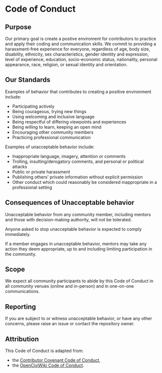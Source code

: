 # Code of Conduct

## Purpose

Our primary goal is create a postive enviroment for contributors to practice
and apply their coding and communication skills. We commit to providing
a harassment-free experience for everyone, regardless of age, body
size, disability, ethnicity, sex characteristics, gender identity and expression,
level of experience, education, socio-economic status, nationality, personal
appearance, race, religion, or sexual identity and orientation.

## Our Standards

Examples of behavior that contributes to creating a positive environment
include:

- Participating actively
- Being courageous, trying new things
- Using welcoming and inclusive language
- Being respectful of differing viewpoints and experiences
- Being willing to learn, keeping an open mind
- Encouraging other community members
- Practicing professional communication

Examples of unacceptable behavior include:

- Inappropriate language, imagery, attention or comments
- Trolling, insulting/derogatory comments, and personal or political attacks
- Public or private harassment
- Publishing others' private information without explicit permission
- Other conduct which could reasonably be considered inappropriate in a professional setting

## Consequences of Unacceptable behavior

Unacceptable behavior from any community member, including mentors and
those with decision-making authority, will not be tolerated.

Anyone asked to stop unacceptable behavior is expected to comply immediately.

If a member engages in unacceptable behavior,
mentors may take any action they deem appropriate,
up to and including limiting participation in the community.

## Scope

We expect all community participants to abide by this Code of Conduct
in all community venues (online and in-person) and in one-on-one communications.

## Reporting

If you are subject to or witness unacceptable behavior,
or have any other concerns, please raise an issue or contact the repository owner.

## Attribution

This Code of Conduct is adapted from:

- the [Contributor Covenant Code of Conduct](https://www.contributor-covenant.org/version/1/4/code-of-conduct.html),
- the [OpenCiviWiki Code of Conduct](https://github.com/CiviWiki/OpenCiviWiki/blob/dev/readmes/CODE_OF_CONDUCT.md).
